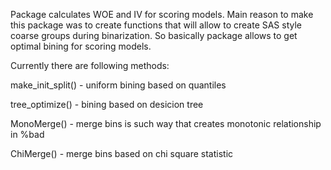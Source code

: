 Package calculates WOE and IV for scoring models. Main reason to make this package was to create functions that will allow to create SAS style coarse groups during binarization. So basically package allows to get optimal bining for scoring models.

Currently there are following methods:

make_init_split() - uniform bining based on quantiles

tree_optimize() - bining based on desicion tree

MonoMerge() - merge bins is such way that creates monotonic relationship in %bad

ChiMerge() - merge bins based on chi square statistic